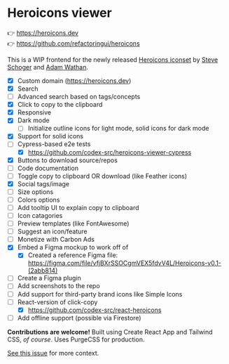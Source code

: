 # Heroicons viewer

👉 https://heroicons.dev<br>
👉 https://github.com/refactoringui/heroicons

This is a WIP frontend for the newly released [Heroicons iconset](https://github.com/refactoringui/heroicons) by [Steve Schoger](https://twitter.com/steveschoger) and [Adam Wathan](https://twitter.com/adamwathan).

- [x] Custom domain (https://heroicons.dev)
- [x] Search
- [ ] Advanced search based on tags/concepts
- [x] Click to copy to the clipboard
- [x] Responsive
- [x] Dark mode
  - [ ] Initialize outline icons for light mode, solid icons for dark mode
- [x] Support for solid icons
- [ ] Cypress-based e2e tests
  - [x] https://github.com/codex-src/heroicons-viewer-cypress
- [x] Buttons to download source/repos
- [ ] Code documentation
- [ ] Toggle copy to clipboard OR download (like Feather icons)
- [x] Social tags/image
- [ ] Size options
- [ ] Colors options
- [ ] Add tooltip UI to explain copy to clipboard
- [ ] Icon catagories
- [ ] Preview templates (like FontAwesome)
- [ ] Suggest an icon/feature
- [ ] Monetize with Carbon Ads
- [x] Embed a Figma mockup to work off of
  - [x] Created a reference Figma file: https://figma.com/file/vfjBXrSSOCgmVEX5fdvV4L/Heroicons-v0.1-(2abb814)
- [ ] Create a Figma plugin
- [ ] Add screenshots to the repo
- [ ] Add support for third-party brand icons like Simple Icons
- [ ] React-version of click-copy
	- [x] https://github.com/codex-src/react-heroicons
- [ ] Add offline support (possible via Firestore)

**Contributions are welcome!** Built using Create React App and Tailwind CSS, _of course_. Uses PurgeCSS for production.

[See this issue](https://github.com/refactoringui/heroicons/issues/2#issue-570090097) for more context.
